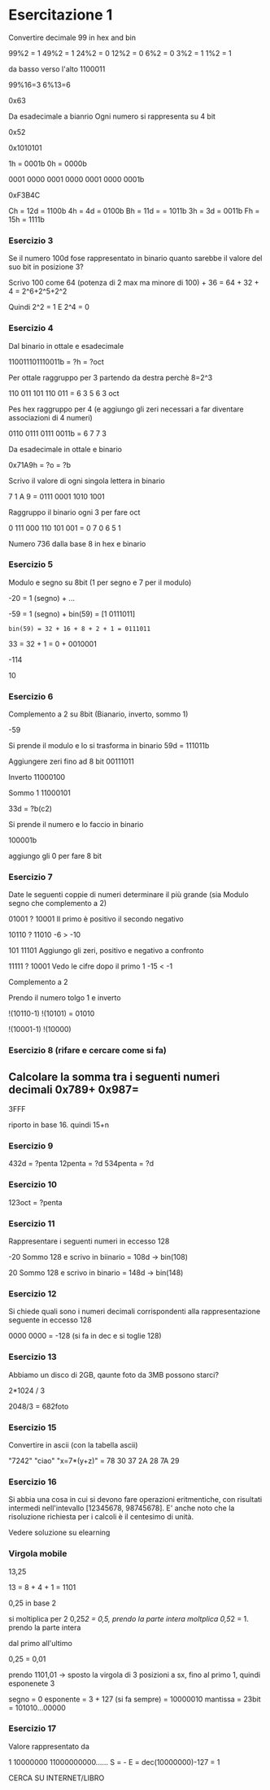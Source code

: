 # Esercitazione 1


Convertire decimale 99 in hex and bin

99%2 = 1
49%2 = 1
24%2 = 0
12%2 = 0
6%2 = 0
3%2 = 1
1%2 = 1

da basso verso l'alto 1100011


99%16=3
6%13=6

0x63


Da esadecimale a bianrio
Ogni numero si rappresenta su 4 bit

0x52

0x1010101 

1h = 0001b
0h = 0000b

0001 0000 0001 0000 0001 0000 0001b

0xF3B4C 

Ch = 12d = 1100b
4h = 4d = 0100b
Bh = 11d = = 1011b
3h = 3d = 0011b
Fh = 15h = 1111b

### Esercizio 3

Se il numero 100d fose rappresentato in binario quanto sarebbe il valore del suo bit in posizione 3?

Scrivo 100 come 64 (potenza di 2 max ma minore di 100) + 36 = 64 + 32 + 4 = 2^6+2^5+2^2 

Quindi 2^2 = 1
E 2^4 = 0

### Esercizio 4
Dal binario in ottale e esadecimale

110011101110011b =  ?h = ?oct

Per ottale raggruppo per 3 partendo da destra perchè 8=2^3

110 011 101 110 011 = 6 3 5 6 3 oct

Pes hex raggruppo per 4 (e aggiungo gli zeri necessari a far diventare associazioni di 4 numeri)

0110 0111 0111 0011b = 6 7 7 3


Da esadecimale in ottale e binario

0x71A9h = ?o = ?b

Scrivo il valore di ogni singola lettera in binario

7 1 A 9 = 0111 0001 1010 1001

Raggruppo il binario ogni 3 per fare oct 

0 111 000 110 101 001 = 0 7 0 6 5 1

Numero 736 dalla base 8 in hex e binario

### Esercizio 5

Modulo e segno su 8bit (1 per segno e 7 per il modulo)

-20 = 1 (segno) + ...

-59 = 1 (segno) + bin(59) = [1 0111011]

    bin(59) = 32 + 16 + 8 + 2 + 1 = 0111011

33 = 32 + 1 = 0 + 0010001

-114

10



### Esercizio 6

Complemento a 2 su 8bit
(Bianario, inverto, sommo 1)

-59 

Si prende il modulo e lo si trasforma in binario
59d = 111011b

Aggiungere zeri fino ad 8 bit
00111011

Inverto
11000100

Sommo 1
11000101

33d = ?b(c2)

Si prende il numero e lo faccio in binario

100001b

aggiungo gli 0 per fare 8 bit


### Esercizio 7

Date le seguenti coppie di numeri determinare il più grande (sia Modulo segno che complemento a 2)

01001 ? 10001
Il primo è positivo il secondo negativo

10110 ? 11010
-6 > -10 

101 11101 
Aggiungo gli zeri, positivo e negativo a confronto

11111 ? 10001
Vedo le cifre dopo il primo 1
-15 < -1

Complemento a 2

Prendo il numero tolgo 1 e inverto

!(10110-1)
!(10101) = 01010

!(10001-1)
!(10000)
 

 ### Esercizio 8 (rifare e cercare come si fa)

Calcolare la somma tra i seguenti numeri decimali
0x789+
0x987=
------
3FFF

riporto in base 16. quindi 15+n

### Esercizio 9

432d = ?penta
12penta = ?d
534penta = ?d


### Esercizio 10
123oct = ?penta


### Esercizio 11
Rappresentare i seguenti numeri in eccesso 128

-20
Sommo 128 e scrivo in biinario = 108d -> bin(108)

20
Sommo 128 e scrivo in binario = 148d -> bin(148)

### Esercizio 12
Si chiede quali sono i numeri decimali corrispondenti alla rappresentazione seguente in eccesso 128

0000 0000 = -128 (si fa in dec e si toglie 128)


### Esercizio 13
Abbiamo un disco di 2GB, qaunte foto da 3MB possono starci?

2*1024 / 3

2048/3 = 682foto

### Esercizio 15

Convertire in ascii (con la tabella ascii) 

"7242"
"ciao"
"x=7*(y+z)" = 78 30 37 2A 28 7A 29


### Esercizio 16

Si abbia una cosa in cui si devono fare operazioni eritmentiche, con risultati intermedi nell'intevallo [12345678, 98745678]. E' anche noto che la risoluzione richiesta per i calcoli è il centesimo di unità. 

Vedere soluzione su elearning

### Virgola mobile

13,25

13 = 8 + 4 + 1 = 1101 

0,25 in base 2

si moltiplica per 2
0,25*2 = 0,5, prendo la parte intera
moltplica 0,5*2 = 1. prendo la parte intera

dal primo all'ultimo

0,25 = 0,01

prendo 1101,01 -> sposto la virgola di 3 posizioni a sx, fino al primo 1, quindi esponenete 3

segno = 0
esponente = 3 + 127 (si fa sempre) = 10000010
mantissa = 23bit = 101010...00000

### Esercizio 17

Valore rappresentato da 

1 10000000 11000000000......
S = -
E = dec(10000000)-127 = 1

CERCA SU INTERNET/LIBRO

